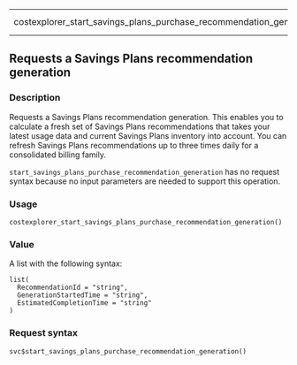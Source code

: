 <table style="width: 100%;">
<tbody>
<tr class="odd">
<td>costexplorer_start_savings_plans_purchase_recommendation_generation</td>
<td style="text-align: right;">R Documentation</td>
</tr>
</tbody>
</table>

## Requests a Savings Plans recommendation generation

### Description

Requests a Savings Plans recommendation generation. This enables you to
calculate a fresh set of Savings Plans recommendations that takes your
latest usage data and current Savings Plans inventory into account. You
can refresh Savings Plans recommendations up to three times daily for a
consolidated billing family.

`start_savings_plans_purchase_recommendation_generation` has no request
syntax because no input parameters are needed to support this operation.

### Usage

    costexplorer_start_savings_plans_purchase_recommendation_generation()

### Value

A list with the following syntax:

    list(
      RecommendationId = "string",
      GenerationStartedTime = "string",
      EstimatedCompletionTime = "string"
    )

### Request syntax

    svc$start_savings_plans_purchase_recommendation_generation()
